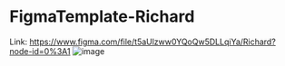 # FigmaTemplate-Richard
Link: https://www.figma.com/file/t5aUlzww0YQoQw5DLLqiYa/Richard?node-id=0%3A1
![image](https://user-images.githubusercontent.com/48865829/205456785-1faa6b91-d408-4261-a551-a3951b790fd1.png)
